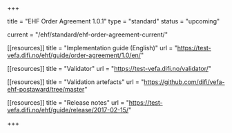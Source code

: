 +++

title = "EHF Order Agreement 1.0.1"
type = "standard"
status = "upcoming"

current = "/ehf/standard/ehf-order-agreement-current/"

[[resources]]
title = "Implementation guide (English)"
url = "https://test-vefa.difi.no/ehf/guide/order-agreement/1.0/en/"

[[resources]]
title = "Validator"
url = "https://test-vefa.difi.no/validator/"

[[resources]]
title = "Validation artefacts"
url = "https://github.com/difi/vefa-ehf-postaward/tree/master"

[[resources]]
title = "Release notes"
url = "https://test-vefa.difi.no/ehf/guide/release/2017-02-15/"

+++
